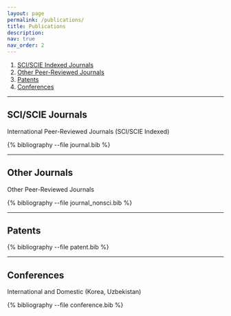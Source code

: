 ```yaml
---
layout: page
permalink: /publications/
title: Publications
description:
nav: true
nav_order: 2
---
```


<!-- _pages/publications.md -->

1. [SCI/SCIE Indexed Journals](#sci-scie-journals)
2. [Other Peer-Reviewed Journals](#other-peer-reviewed-journals)
3. [Patents](#patents)
4. [Conferences](#conferences)

---

## SCI/SCIE Journals

International Peer-Reviewed Journals (SCI/SCIE Indexed)

<div class="publications">
{% bibliography --file journal.bib %}
</div>

---

## Other Journals

Other Peer-Reviewed Journals

<div class="publications">
{% bibliography --file journal_nonsci.bib %}
</div>

---

## Patents

<div class="publications">
{% bibliography --file patent.bib %}
</div>

---

## Conferences

International and Domestic (Korea, Uzbekistan)

<div class="publications">
{% bibliography --file conference.bib %}
</div>
